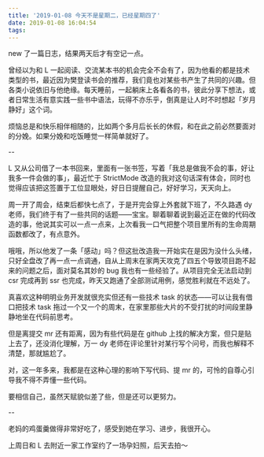 ```yaml
---
title: '2019-01-08 今天不是星期二，已经星期四了'
date: 2019-01-08 16:04:54
tags:
---
```


new 了一篇日志，结果两天后才有空记一点。

曾经以为和 L 一起阅读、交流某本书的机会完全不会有了，因为他看的都是技术类型的书，最近因为樊登读书会的推荐，我们竟也对某些书产生了共同的兴趣。但各类小说依旧与他绝缘。每天睡前，一起躺床上各看各的书，彼此分享下想法，或者日常生活有意实践一些书中语法，玩得不亦乐乎，倒真是让人时不时想起「岁月静好」这个词。

烦恼总是和快乐相伴相随的，比如两个多月后长长的休假，和在此之前必然要面对的分娩。如果分娩和吃饭睡觉一样简单就好了。

--

L 又从公司借了一本书回来，里面有一张书签，写着「我总是做我不会的事，好让我多一件会做的事」，最近忙于 StrictMode 改造的我对这句话深有体会，同时也觉得应该把这签置于工位显眼处，好日日提醒自己，好好学习，天天向上。

周一开了周会，结束后都快七点了，于是开完会穿上外套就下班了，不久路遇 dy 老师，我们终于有了一些共同的话题——宝宝。聊着聊着说到最近正在做的代码改造的事，他说其实可以一点一点来，上次看我一口气把整个项目里所有的生命周期函数都改了，有点意外。

哦哦，所以他发了一条「感动」吗？但这批改造我一开始实在是因为没什么头绪，只好全盘改了再一点一点调通，自从上周末在家两天攻克了四五个导致项目跑不起来的问题之后，面对莫名其妙的 bug 我也有一些经验了。从项目完全无法启动到 csr 完成再到 ssr 也完成，昨天又跑通了全部测试用例，感觉胜利就在不远处了。

真喜欢这种明明业务开发就很充实但还有一些技术 task 的状态——可以让我有借口把技术 task 拖过一个又一个的周末，在家里那些大片的不受打扰的时间段里静静地坐在代码前思考。

但是离提交 mr 还有距离，因为有些代码是在 github 上找的解决方案，但只是贴上去了，还没消化理解，万一 dy 老师在评论里针对某行写个问号，而我也解释不清楚，那就尴尬了。

对，这一年多来，我都是在这种心理的影响下写代码、提 mr 的，可怜的自尊心引导我不得不弄懂一些代码。

要相信自己，虽然天赋貌似差了些，但是还可以更努力。

--

老妈的鸡蛋羹做得非常好吃了，感受到她在学习、进步，我很开心。

上周日和 L 去附近一家工作室约了一场孕妇照，后天去拍～
